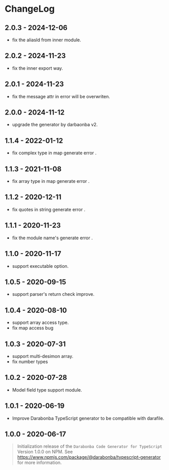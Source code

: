 # ChangeLog

## 2.0.3 - 2024-12-06

- fix the aliasId from inner module.

## 2.0.2 - 2024-11-23

- fix the inner export way.

## 2.0.1 - 2024-11-23

- fix the message attr in error will be overwriten.

## 2.0.0 - 2024-11-12

- upgrade the generator by darbaonba v2.

## 1.1.4 - 2022-01-12

- fix complex type in map generate error .

## 1.1.3 - 2021-11-08

- fix array type in map generate error .

## 1.1.2 - 2020-12-11

- fix quotes in string generate error .

## 1.1.1 - 2020-11-23

- fix the module name's generate error .

## 1.1.0 - 2020-11-17

- support executable option.

## 1.0.5 - 2020-09-15

- support parser's return check improve.

## 1.0.4 - 2020-08-10

- support array access type.
- fix map access bug

## 1.0.3 - 2020-07-31

- support multi-desimon array.
- fix number types

## 1.0.2 - 2020-07-28

- Model field type support module.

## 1.0.1 - 2020-06-19

- Improve Darabonba TypeScript generator to be compatible with darafile.

## 1.0.0 - 2020-06-17

> Initialization release of the `Darabonba Code Generator for TypeScript` Version 1.0.0 on NPM.
> See <https://www.npmjs.com/package/@darabonba/typescript-generator> for more information.
